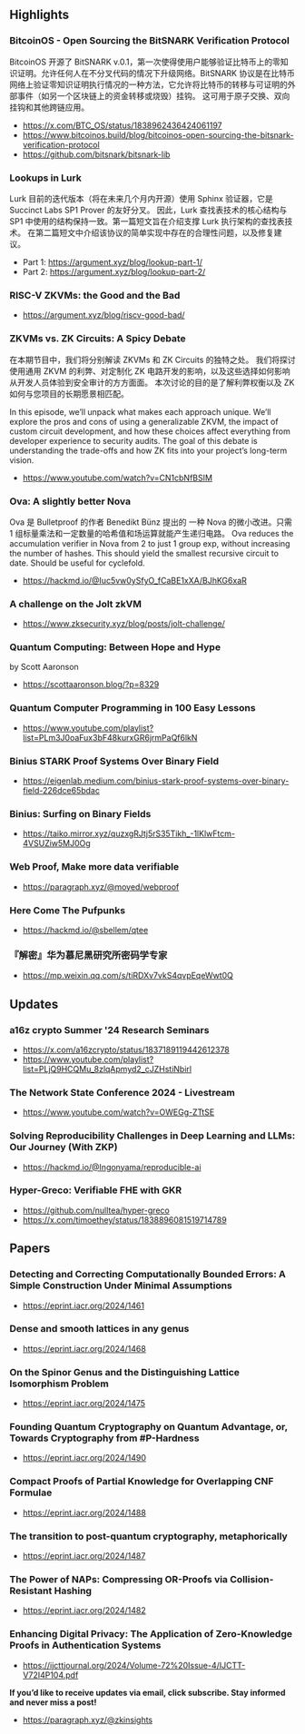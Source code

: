 ## Highlights
### BitcoinOS - Open Sourcing the BitSNARK Verification Protocol
BitcoinOS 开源了 BitSNARK v.0.1，第一次使得使用户能够验证比特币上的零知识证明。允许任何人在不分叉代码的情况下升级网络。BitSNARK 协议是在比特币网络上验证零知识证明执行情况的一种方法，它允许将比特币的转移与可证明的外部事件（如另一个区块链上的资金转移或烧毁）挂钩。 这可用于原子交换、双向挂钩和其他跨链应用。
- <https://x.com/BTC_OS/status/1838962436424061197>
- <https://www.bitcoinos.build/blog/bitcoinos-open-sourcing-the-bitsnark-verification-protocol>
- <https://github.com/bitsnark/bitsnark-lib>

### Lookups in Lurk
Lurk 目前的迭代版本（将在未来几个月内开源）使用 Sphinx 验证器，它是 Succinct Labs SP1 Prover 的友好分叉。 因此，Lurk 查找表技术的核心结构与 SP1 中使用的结构保持一致。第一篇短文旨在介绍支撑 Lurk 执行架构的查找表技术。 在第二篇短文中介绍该协议的简单实现中存在的合理性问题，以及修复建议。
- Part 1: <https://argument.xyz/blog/lookup-part-1/>
- Part 2: <https://argument.xyz/blog/lookup-part-2/>

### RISC-V ZKVMs: the Good and the Bad
- <https://argument.xyz/blog/riscv-good-bad/>

### ZKVMs vs. ZK Circuits: A Spicy Debate
在本期节目中，我们将分别解读 ZKVMs 和 ZK Circuits 的独特之处。 我们将探讨使用通用 ZKVM 的利弊、对定制化 ZK 电路开发的影响，以及这些选择如何影响从开发人员体验到安全审计的方方面面。 本次讨论的目的是了解利弊权衡以及 ZK 如何与您项目的长期愿景相匹配。

In this episode, we’ll unpack what makes each approach unique. We’ll explore the pros and cons of using a generalizable ZKVM, the impact of custom circuit development, and how these choices affect everything from developer experience to security audits. The goal of this debate is understanding the trade-offs and how ZK fits into your project’s long-term vision.
- <https://www.youtube.com/watch?v=CN1cbNfBSIM>

### Ova: A slightly better Nova
Ova 是 Bulletproof 的作者 Benedikt Bünz 提出的 一种 Nova 的微小改进。只需 1 组标量乘法和一定数量的哈希值和场运算就能产生递归电路。
Ova reduces the accumulation verifier in Nova from 2 to just 1 group exp, without increasing the number of hashes. This should yield the smallest recursive circuit to date. Should be useful for cyclefold.
- <https://hackmd.io/@Iuc5vw0ySfyO_fCaBE1xXA/BJhKG6xaR>

### A challenge on the Jolt zkVM
- <https://www.zksecurity.xyz/blog/posts/jolt-challenge/>

### Quantum Computing: Between Hope and Hype
by Scott Aaronson
- <https://scottaaronson.blog/?p=8329>

### Quantum Computer Programming in 100 Easy Lessons

- <https://www.youtube.com/playlist?list=PLm3J0oaFux3bF48kurxGR6jrmPaQf6lkN>


### Binius STARK Proof Systems Over Binary Field

- <https://eigenlab.medium.com/binius-stark-proof-systems-over-binary-field-226dce65bdac>

### Binius: Surfing on Binary Fields
- <https://taiko.mirror.xyz/quzxgRJtj5rS35Tikh_-1lKlwFtcm-4VSUZiw5MJ0Og>

### Web Proof, Make more data verifiable
- <https://paragraph.xyz/@moyed/webproof>

### Here Come The Pufpunks

- <https://hackmd.io/@sbellem/qtee>

### 『解密』华为慕尼黑研究所密码学专家

- <https://mp.weixin.qq.com/s/tiRDXv7vkS4qvpEqeWwt0Q>

## Updates

### a16z crypto Summer '24 Research Seminars
- <https://x.com/a16zcrypto/status/1837189119442612378>
- <https://www.youtube.com/playlist?list=PLjQ9HCQMu_8zlqApmyd2_cJZHstiNbirl>

### The Network State Conference 2024 - Livestream

- <https://www.youtube.com/watch?v=OWEGg-ZTtSE>

### Solving Reproducibility Challenges in Deep Learning and LLMs: Our Journey (With ZKP)

- <https://hackmd.io/@Ingonyama/reproducible-ai>


### Hyper-Greco: Verifiable FHE with GKR
- <https://github.com/nulltea/hyper-greco>
- <https://x.com/timoethey/status/1838896081519714789>

## Papers

### Detecting and Correcting Computationally Bounded Errors: A Simple Construction Under Minimal Assumptions

- <https://eprint.iacr.org/2024/1461>

### Dense and smooth lattices in any genus

- <https://eprint.iacr.org/2024/1468>

### On the Spinor Genus and the Distinguishing Lattice Isomorphism Problem

- <https://eprint.iacr.org/2024/1475>
### Founding Quantum Cryptography on Quantum Advantage, or, Towards Cryptography from \#P-Hardness
- <https://eprint.iacr.org/2024/1490>
### Compact Proofs of Partial Knowledge for Overlapping CNF Formulae
- <https://eprint.iacr.org/2024/1488>
### The transition to post-quantum cryptography, metaphorically
- <https://eprint.iacr.org/2024/1487>
### The Power of NAPs: Compressing OR-Proofs via Collision-Resistant Hashing
- <https://eprint.iacr.org/2024/1482>

### Enhancing Digital Privacy: The Application of Zero-Knowledge Proofs in Authentication Systems
- <https://ijcttjournal.org/2024/Volume-72%20Issue-4/IJCTT-V72I4P104.pdf>

**If you’d like to receive updates via email, click subscribe. Stay informed and never miss a post!**

- <https://paragraph.xyz/@zkinsights>
